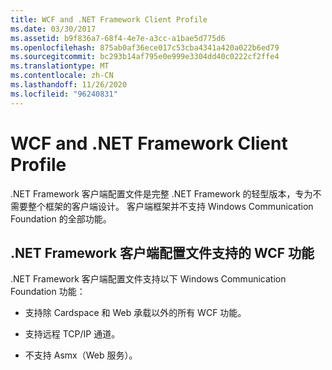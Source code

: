 ```yaml
---
title: WCF and .NET Framework Client Profile
ms.date: 03/30/2017
ms.assetid: b9f836a7-68f4-4e7e-a3cc-a1bae5d775d6
ms.openlocfilehash: 875ab0af36ece017c53cba4341a420a022b6ed79
ms.sourcegitcommit: bc293b14af795e0e999e3304dd40c0222cf2ffe4
ms.translationtype: MT
ms.contentlocale: zh-CN
ms.lasthandoff: 11/26/2020
ms.locfileid: "96240831"
---
```

# <a name="wcf-and-net-framework-client-profile"></a>WCF and .NET Framework Client Profile

.NET Framework 客户端配置文件是完整 .NET Framework 的轻型版本，专为不需要整个框架的客户端设计。 客户端框架并不支持 Windows Communication Foundation 的全部功能。  
  
## <a name="wcf-features-supported-by-the-net-framework-client-profile"></a>.NET Framework 客户端配置文件支持的 WCF 功能  

 .NET Framework 客户端配置文件支持以下 Windows Communication Foundation 功能：  
  
- 支持除 Cardspace 和 Web 承载以外的所有 WCF 功能。  
  
- 支持远程 TCP/IP 通道。  
  
- 不支持 Asmx（Web 服务）。
